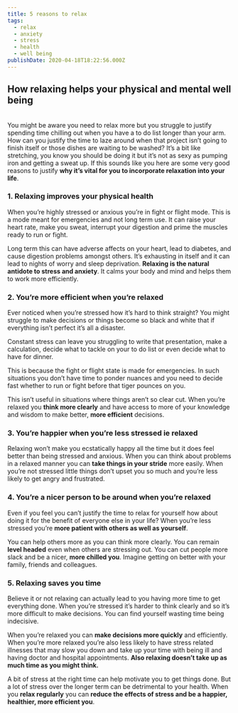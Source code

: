 ```yaml
---
title: 5 reasons to relax
tags:
  - relax
  - anxiety
  - stress
  - health
  - well being
publishDate: 2020-04-18T18:22:56.000Z
---
```

## **How relaxing helps your physical and mental well being**

\
You might be aware you need to relax more but you struggle to justify spending time chilling out when you have a to do list longer than your arm. How can you justify the time to laze around when that project isn’t going to finish itself or those dishes are waiting to be washed? It’s a bit like stretching, you know you should be doing it but it’s not as sexy as pumping iron and getting a sweat up. If this sounds like you here are some very good reasons to justify **why it’s vital for you to incorporate relaxation into your life**.

### **1. Relaxing improves your physical health**

When you’re highly stressed or anxious you’re in fight or flight mode. This is a mode meant for emergencies and not long term use. It can raise your heart rate, make you sweat, interrupt your digestion and prime the muscles ready to run or fight. 

Long term this can have adverse affects on your heart, lead to diabetes, and cause digestion problems amongst others. It’s exhausting in itself and it can lead to nights of worry and sleep deprivation. **Relaxing is the natural antidote to stress and anxiety**. It calms your body and mind and helps them to work more efficiently.

### **2. You’re more efficient when you’re relaxed**

Ever noticed when you’re stressed how it’s hard to think straight? You might struggle to make decisions or things become so black and white that if everything isn’t perfect it’s all a disaster. 

Constant stress can leave you struggling to write that presentation, make a calculation, decide what to tackle on your to do list or even decide what to have for dinner. 

This is because the fight or flight state is made for emergencies. In such situations you don’t have time to ponder nuances and you need to decide fast whether to run or fight before that tiger pounces on you. 

This isn’t useful in situations where things aren’t so clear cut. When you’re relaxed you **think more clearly** and have access to more of your knowledge and wisdom to make better, **more efficient** decisions.

### **3. You’re happier when you’re less stressed ie relaxed**

Relaxing won’t make you ecstatically happy all the time but it does feel better than being stressed and anxious. When you can think about problems in a relaxed manner you can **take things in your stride** more easily. When you’re not stressed little things don’t upset you so much and you’re less likely to get angry and frustrated.

### **4. You’re a nicer person to be around when you’re relaxed**

Even if you feel you can’t justify the time to relax for yourself how about doing it for the benefit of everyone else in your life? When you’re less stressed you’re **more patient with others as well as yourself**. 

You can help others more as you can think more clearly. You can remain **level headed** even when others are stressing out. You can cut people more slack and be a nicer, **more chilled you**. Imagine getting on better with your family, friends and colleagues.

### **5. Relaxing saves you time**

Believe it or not relaxing can actually lead to you having more time to get everything done. When you’re stressed it’s harder to think clearly and so it’s more difficult to make decisions. You can find yourself wasting time being indecisive. 

When you’re relaxed you can **make decisions more quickly** and efficiently. When you’re more relaxed you’re also less likely to have stress related illnesses that may slow you down and take up your time with being ill and having doctor and hospital appointments. **Also relaxing doesn’t take up as much time as you might think.**

A bit of stress at the right time can help motivate you to get things done. But a lot of stress over the longer term can be detrimental to your health. When you **relax regularly** you can **reduce the effects of stress and be a happier, healthier, more efficient you**.